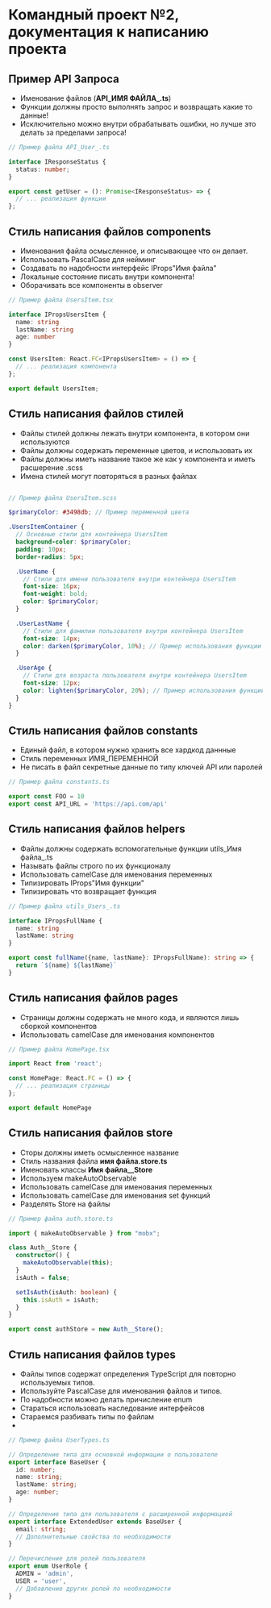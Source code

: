 # Командный проект №2, документация к написанию проекта
## Пример API Запроса
- Именование файлов (<strong>API_ИМЯ ФАЙЛА_.ts</strong>)
- Функции должны просто выполнять запрос и возвращать какие то данные!
- Исключительно можно внутри обрабатывать  ошибки, но лучше это делать за пределами запроса!

```typescript
// Пример файла API_User_.ts

interface IResponseStatus {
  status: number;
}

export const getUser = (): Promise<IResponseStatus> => {
  // ... реализация функции
};
```

## Стиль написания файлов components
- Именования файла осмысленное, и описывающее что он делает.
- Использовать PascalCase для нейминг
- Создавать по надобности интерфейс IProps"Имя файла"
- Локальные состояние писать внутри компонента!
- Оборачивать все компоненты в observer
  
```typescript
// Пример файла UsersItem.tsx

interface IPropsUsersItem {
  name: string
  lastName: string
  age: number
}

const UsersItem: React.FC<IPropsUsersItem> = () => {
  // ... реализация компонента
};

export default UsersItem;
```

## Стиль написания файлов стилей
- Файлы стилей должны лежать внутри компонента, в котором они используются
- Файлы должны содержать переменные цветов, и использовать их
- Файлы должны иметь название такое же как у компонента и иметь расшерение .scss
- Имена стилей могут повторяться в разных файлах

```scss

// Пример файла UsersItem.scss

$primaryColor: #3498db; // Пример переменной цвета

.UsersItemContainer {
  // Основные стили для контейнера UsersItem
  background-color: $primaryColor;
  padding: 10px;
  border-radius: 5px;

  .UserName {
    // Стили для имени пользователя внутри контейнера UsersItem
    font-size: 16px;
    font-weight: bold;
    color: $primaryColor;
  }

  .UserLastName {
    // Стили для фамилии пользователя внутри контейнера UsersItem
    font-size: 14px;
    color: darken($primaryColor, 10%); // Пример использования функции darken
  }

  .UserAge {
    // Стили для возраста пользователя внутри контейнера UsersItem
    font-size: 12px;
    color: lighten($primaryColor, 20%); // Пример использования функции lighten
  }
}

```

## Стиль написания файлов constants
- Единый файл, в котором нужно хранить все хардкод даннные
- Стиль переменных ИМЯ_ПЕРЕМЕННОЙ
- Не писать в файл секретные данные по типу ключей API или паролей

```typescript
// Пример файла constants.ts

export const FOO = 10
export const API_URL = 'https://api.com/api'

```


## Стиль написания файлов helpers
- Файлы должны содержать вспомогательные функции utils_Имя файла_.ts
- Называть файлы строго по их функционалу
- Использовать camelCase для именования переменных
- Типизировать IProps"Имя функции"
- Типизировать что возвращает функция

```typescript
// Пример файла utils_Users_.ts

interface IPropsFullName {
  name: string
  lastName: string
}

export const fullName({name, lastName}: IPropsFullName): string => {
  return `${name} ${lastName}`
}

```

## Стиль написания файлов pages
- Страницы должны содержать не много кода, и являются лишь сборкой компонентов
- Использовать camelCase для именования компонентов
  


```typescript
// Пример файла HomePage.tsx

import React from 'react';

const HomePage: React.FC = () => {
  // ... реализация страницы
};

export default HomePage
```

## Стиль написания файлов store
- Сторы должны иметь осмысленное название
- Стиль названия файла <strong>имя файла.store.ts</strong>
- Именовать классы <strong>Имя файла__Store</strong>
- Используем makeAutoObservable
- Использовать camelCase для именования переменных
- Использовать camelCase для именования set функций
- Разделять Store на файлы

```typescript
// Пример файла auth.store.ts

import { makeAutoObservable } from "mobx";

class Auth__Store {
  constructor() {
    makeAutoObservable(this);
  }
  isAuth = false;

  setIsAuth(isAuth: boolean) {
    this.isAuth = isAuth;
  }
}

export const authStore = new Auth__Store();

```

## Стиль написания файлов types
- Файлы типов содержат определения TypeScript для повторно используемых типов.
- Используйте PascalCase для именования файлов и типов.
- По надобности можно делать причисление enum
- Стараться использовать наследование интерфейсов
- Стараемся разбивать типы по файлам
- 
```typescript
// Пример файла UserTypes.ts

// Определение типа для основной информации о пользователе
export interface BaseUser {
  id: number;
  name: string;
  lastName: string;
  age: number;
}

// Определение типа для пользователя с расширенной информацией
export interface ExtendedUser extends BaseUser {
  email: string;
  // Дополнительные свойства по необходимости
}

// Перечисление для ролей пользователя
export enum UserRole {
  ADMIN = 'admin',
  USER = 'user',
  // Добавление других ролей по необходимости
}
  
```
